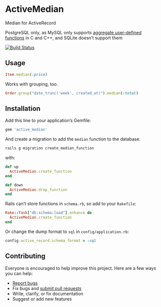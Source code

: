 # ActiveMedian

Median for ActiveRecord

PostgreSQL only, as MySQL only supports [aggregate user-defined functions](https://dev.mysql.com/doc/refman/8.0/en/adding-udf.html) in C and C++, and SQLite doesn’t support them

[![Build Status](https://travis-ci.org/ankane/active_median.svg)](https://travis-ci.org/ankane/active_median)

## Usage

```ruby
Item.median(:price)
```

Works with grouping, too.

```ruby
Order.group("date_trunc('week', created_at)").median(:total)
```

## Installation

Add this line to your application’s Gemfile:

```ruby
gem 'active_median'
```

And create a migration to add the `median` function to the database.

```sh
rails g migration create_median_function
```

with:

```ruby
def up
  ActiveMedian.create_function
end

def down
  ActiveMedian.drop_function
end
```

Rails can’t store functions in `schema.rb`, so add to your `Rakefile`:

```ruby
Rake::Task["db:schema:load"].enhance do
  ActiveMedian.create_function
end
```

Or change the dump format to `sql` in `config/application.rb`:

```ruby
config.active_record.schema_format = :sql
```

## Contributing

Everyone is encouraged to help improve this project. Here are a few ways you can help:

- [Report bugs](https://github.com/ankane/active_median/issues)
- Fix bugs and [submit pull requests](https://github.com/ankane/active_median/pulls)
- Write, clarify, or fix documentation
- Suggest or add new features
